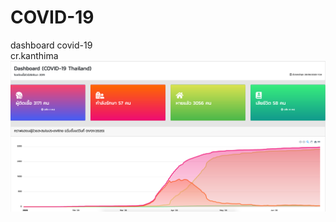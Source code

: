 # COVID-19
dashboard covid-19 <br>
cr.kanthima <br>
![Alt text](https://github.com/pet1158888/COVID-19/blob/master/public/img.png "Optional title")

